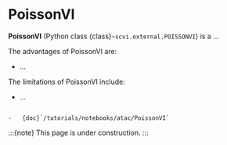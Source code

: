 # PoissonVI

**PoissonVI** (Python class {class}`~scvi.external.POISSONVI`) is a ...

The advantages of PoissonVI are:

-   ...

The limitations of PoissonVI include:

-   ...

```{topic} Tutorials:

-   {doc}`/tutorials/notebooks/atac/PoissonVI`
```

:::{note}
This page is under construction.
:::
